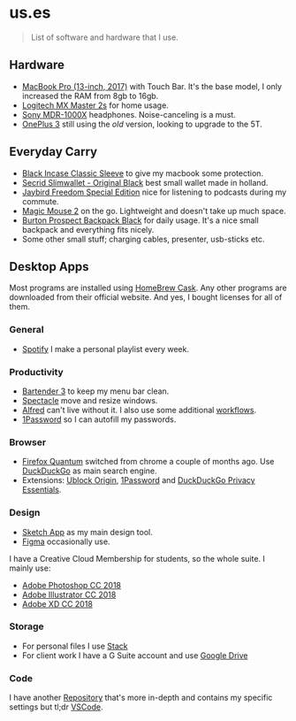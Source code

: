 # us.es
> List of software and hardware that I use.

## Hardware

* [MacBook Pro (13-inch, 2017)](https://www.apple.com/shop/buy-mac/macbook-pro?product=MPXV2LL/A&step=config) with Touch Bar. It's the base model, I only increased the RAM from 8gb to 16gb.
* [Logitech MX Master 2s](https://www.logitech.com/en-us/product/mx-master-2s-flow) for home usage.
* [Sony MDR-1000X](https://www.sony.com/electronics/headband-headphones/mdr-1000x) headphones. Noise-canceling is a must.
* [OnePlus 3](https://www.sony.com/electronics/headband-headphones/mdr-1000x) still using the *old* version, looking to upgrade to the 5T.

## Everyday Carry

* [Black Incase Classic Sleeve](https://incase.eu/products/protection/macbook-sleeves/classic-sleeve-for-mb-pro-13.html) to give my macbook some protection.
* [Secrid Slimwallet - Original Black](https://secrid.com/en/collection/slimwallet/product/id:601645908010) best small wallet made in holland.
* [Jaybird Freedom Special Edition](https://www.hoofdtelefoonstore.nl/product/798743/jaybird-freedom-special-edition.html) nice for listening to podcasts during my commute.
* [Magic Mouse 2](https://www.apple.com/shop/product/MLA02LL/A/magic-mouse-2) on the go. Lightweight and doesn't take up much space.
* [Burton Prospect Backpack Black](https://www.burton.com/us/en/p/prospect-backpack/F18-163381.html?color=16338104717) for daily usage. It's a nice small backpack and everything fits nicely.
* Some other small stuff; charging cables, presenter, usb-sticks etc.

## Desktop Apps
Most programs are installed using [HomeBrew Cask](https://caskroom.github.io/). Any other programs are downloaded from their official website. And yes, I bought licenses for all of them.

### General
* [Spotify](https://www.spotify.com/nl/) I make a personal playlist every week.

### Productivity
* [Bartender 3](https://www.macbartender.com/) to keep my menu bar clean.
* [Spectacle](https://www.spectacleapp.com/) move and resize windows.
* [Alfred](https://www.alfredapp.com/) can't live without it. I also use some additional [workflows](/workflows).
* [1Password](https://1password.com/) so I can autofill my passwords.

### Browser
* [Firefox Quantum](https://www.mozilla.org/en-US/firefox/new/) switched from chrome a couple of months ago. Use [DuckDuckGo](https://duckduckgo.com/) as main search engine.
* Extensions:  [Ublock Origin](https://addons.mozilla.org/en-US/firefox/addon/ublock-origin/), [1Password](https://agilebits.com/onepassword/extensions) and [DuckDuckGo Privacy Essentials](https://addons.mozilla.org/en-US/firefox/addon/duckduckgo-for-firefox/).

### Design
* [Sketch App](https://www.sketchapp.com/) as my main design tool.
* [Figma](https://www.figma.com/) occasionally use.

I have a Creative Cloud Membership for students, so the whole suite. I mainly use:

* [Adobe Photoshop CC 2018](https://www.adobe.com/creativecloud/buy/students.html)
* [Adobe Illustrator CC 2018](https://www.adobe.com/creativecloud/buy/students.html)
* [Adobe XD CC 2018](https://www.adobe.com/creativecloud/buy/students.html) 

### Storage
* For personal files I use [Stack](https://www.transip.nl/stack/)
* For client work I have a G Suite account and use [Google Drive](https://www.google.com/drive/)

### Code
I have another [Repository](https://github.com/dandevri/dotfil.es) that's more in-depth and contains my specific settings but tl;dr [VSCode](https://code.visualstudio.com/).